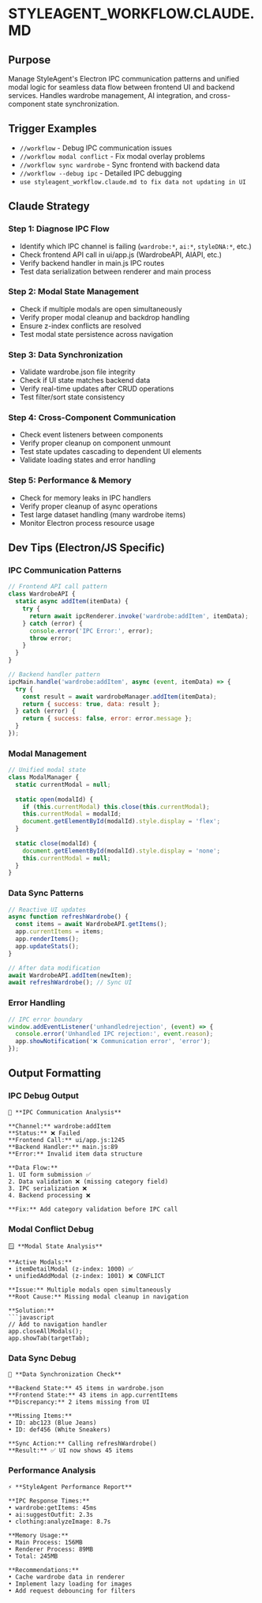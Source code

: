 # STYLEAGENT_WORKFLOW.CLAUDE.MD

## Purpose
Manage StyleAgent's Electron IPC communication patterns and unified modal logic for seamless data flow between frontend UI and backend services. Handles wardrobe management, AI integration, and cross-component state synchronization.

## Trigger Examples
- `//workflow` - Debug IPC communication issues
- `//workflow modal conflict` - Fix modal overlay problems
- `//workflow sync wardrobe` - Sync frontend with backend data
- `//workflow --debug ipc` - Detailed IPC debugging
- `use styleagent_workflow.claude.md to fix data not updating in UI`

## Claude Strategy

### Step 1: Diagnose IPC Flow
- Identify which IPC channel is failing (`wardrobe:*`, `ai:*`, `styleDNA:*`, etc.)
- Check frontend API call in ui/app.js (WardrobeAPI, AIAPI, etc.)
- Verify backend handler in main.js IPC routes
- Test data serialization between renderer and main process

### Step 2: Modal State Management
- Check if multiple modals are open simultaneously
- Verify proper modal cleanup and backdrop handling
- Ensure z-index conflicts are resolved
- Test modal state persistence across navigation

### Step 3: Data Synchronization
- Validate wardrobe.json file integrity
- Check if UI state matches backend data
- Verify real-time updates after CRUD operations
- Test filter/sort state consistency

### Step 4: Cross-Component Communication
- Check event listeners between components
- Verify proper cleanup on component unmount
- Test state updates cascading to dependent UI elements
- Validate loading states and error handling

### Step 5: Performance & Memory
- Check for memory leaks in IPC handlers
- Verify proper cleanup of async operations
- Test large dataset handling (many wardrobe items)
- Monitor Electron process resource usage

## Dev Tips (Electron/JS Specific)

### IPC Communication Patterns
```javascript
// Frontend API call pattern
class WardrobeAPI {
  static async addItem(itemData) {
    try {
      return await ipcRenderer.invoke('wardrobe:addItem', itemData);
    } catch (error) {
      console.error('IPC Error:', error);
      throw error;
    }
  }
}

// Backend handler pattern  
ipcMain.handle('wardrobe:addItem', async (event, itemData) => {
  try {
    const result = await wardrobeManager.addItem(itemData);
    return { success: true, data: result };
  } catch (error) {
    return { success: false, error: error.message };
  }
});
```

### Modal Management
```javascript
// Unified modal state
class ModalManager {
  static currentModal = null;
  
  static open(modalId) {
    if (this.currentModal) this.close(this.currentModal);
    this.currentModal = modalId;
    document.getElementById(modalId).style.display = 'flex';
  }
  
  static close(modalId) {
    document.getElementById(modalId).style.display = 'none';
    this.currentModal = null;
  }
}
```

### Data Sync Patterns
```javascript
// Reactive UI updates
async function refreshWardrobe() {
  const items = await WardrobeAPI.getItems();
  app.currentItems = items;
  app.renderItems();
  app.updateStats();
}

// After data modification
await WardrobeAPI.addItem(newItem);
await refreshWardrobe(); // Sync UI
```

### Error Handling
```javascript
// IPC error boundary
window.addEventListener('unhandledrejection', (event) => {
  console.error('Unhandled IPC rejection:', event.reason);
  app.showNotification('❌ Communication error', 'error');
});
```

## Output Formatting

### IPC Debug Output
```
🔗 **IPC Communication Analysis**

**Channel:** wardrobe:addItem
**Status:** ❌ Failed
**Frontend Call:** ui/app.js:1245
**Backend Handler:** main.js:89
**Error:** Invalid item data structure

**Data Flow:**
1. UI form submission ✅
2. Data validation ❌ (missing category field)
3. IPC serialization ❌
4. Backend processing ❌

**Fix:** Add category validation before IPC call
```

### Modal Conflict Debug
```
🪟 **Modal State Analysis**

**Active Modals:**
• itemDetailModal (z-index: 1000) ✅
• unifiedAddModal (z-index: 1001) ❌ CONFLICT

**Issue:** Multiple modals open simultaneously
**Root Cause:** Missing modal cleanup in navigation

**Solution:**
```javascript
// Add to navigation handler
app.closeAllModals();
app.showTab(targetTab);
```

### Data Sync Debug  
```
🔄 **Data Synchronization Check**

**Backend State:** 45 items in wardrobe.json
**Frontend State:** 43 items in app.currentItems
**Discrepancy:** 2 items missing from UI

**Missing Items:**
• ID: abc123 (Blue Jeans)
• ID: def456 (White Sneakers)

**Sync Action:** Calling refreshWardrobe()
**Result:** ✅ UI now shows 45 items
```

### Performance Analysis
```
⚡ **StyleAgent Performance Report**

**IPC Response Times:**
• wardrobe:getItems: 45ms
• ai:suggestOutfit: 2.3s
• clothing:analyzeImage: 8.7s

**Memory Usage:**
• Main Process: 156MB
• Renderer Process: 89MB
• Total: 245MB

**Recommendations:**
• Cache wardrobe data in renderer
• Implement lazy loading for images
• Add request debouncing for filters
```